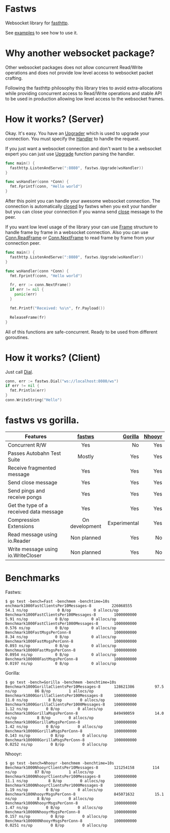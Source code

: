# Fastws

Websocket library for [fasthttp](https://github.com/valyala/fasthttp).

See [examples](https://github.com/dgrr/fastws/blob/master/examples) to see how to use it.

# Why another websocket package?

Other websocket packages does not allow concurrent Read/Write operations
and does not provide low level access to websocket packet crafting.

Following the fasthttp philosophy this library tries to avoid extra-allocations
while providing concurrent access to Read/Write operations and stable API to be used
in production allowing low level access to the websocket frames.

# How it works? (Server)

Okay. It's easy. You have an
[Upgrader](https://godoc.org/github.com/dgrr/fastws#Upgrader)
which is used to upgrade your connection.
You must specify the
[Handler](https://godoc.org/github.com/dgrr/fastws#Upgrader.Handler)
to handle the request.

If you just want a websocket connection and don't want to be
a websocket expert you can just
use [Upgrade](https://godoc.org/github.com/dgrr/fastws#Upgrade) function parsing the
handler.

```go
func main() {
  fasthttp.ListenAndServe(":8080", fastws.Upgrade(wsHandler))
}

func wsHandler(conn *Conn) {
  fmt.Fprintf(conn, "Hello world")
}
```

After this point you can handle your awesome websocket connection.
The connection is automatically
[closed](https://github.com/dgrr/fastws/blob/master/upgrader.go#L80)
by fastws when you exit your handler but you can close
your connection if you wanna send
[close](https://godoc.org/github.com/dgrr/fastws#Conn.Close) message to the peer.

If you want low level usage of the library your can use
[Frame](https://godoc.org/github.com/dgrr/fastws#Frame) structure
to handle frame by frame in a websocket connection.
Also you can use
[Conn.ReadFrame](https://godoc.org/github.com/dgrr/fastws#Conn.ReadFrame) or
[Conn.NextFrame](https://godoc.org/github.com/dgrr/fastws#Conn.NextFrame) to read
frame by frame from your connection peer.

```go
func main() {
  fasthttp.ListenAndServe(":8080", fastws.Upgrade(wsHandler))
}

func wsHandler(conn *Conn) {
  fmt.Fprintf(conn, "Hello world")

  fr, err := conn.NextFrame()
  if err != nil {
    panic(err)
  }

  fmt.Printf("Received: %s\n", fr.Payload())

  ReleaseFrame(fr)
}
```

All of this functions are safe-concurrent. Ready to be used from different goroutines.

# How it works? (Client)

Just call [Dial](https://godoc.org/github.com/dgrr/fastws#Dial).

```go
conn, err := fastws.Dial("ws://localhost:8080/ws")
if err != nil {
  fmt.Println(err)
}
conn.WriteString("Hello")
```

# fastws vs gorilla.

| Features | [fastws](https://github.com/dgrr/fastws) | [Gorilla](https://github.com/savsgio/websocket)| [Nhooyr](https://github.com/nhooyr/websocket)
| --------------------------------------- |:--------------:| ------------:| ------------:|
| Concurrent R/W                          | Yes            | No           | Yes          |
| Passes Autobahn Test Suite              | Mostly         | Yes          | Yes          |
| Receive fragmented message              | Yes            | Yes          | Yes          |
| Send close message                      | Yes            | Yes          | Yes          |
| Send pings and receive pongs            | Yes            | Yes          | Yes          |
| Get the type of a received data message | Yes            | Yes          | Yes          |
| Compression Extensions                  | On development | Experimental | Yes          |
| Read message using io.Reader            | Non planned    | Yes          | No           |
| Write message using io.WriteCloser      | Non planned    | Yes          | No           |

# Benchmarks

Fastws:

```
$ go test -bench=Fast -benchmem -benchtime=10s
enchmark1000FastClientsPer10Messages-8         226068555               54.1 ns/op             0 B/op          0 allocs/op
Benchmark1000FastClientsPer100Messages-8        1000000000               5.91 ns/op            0 B/op          0 allocs/op
Benchmark1000FastClientsPer1000Messages-8       1000000000               0.576 ns/op           0 B/op          0 allocs/op
Benchmark100FastMsgsPerConn-8                   1000000000               8.34 ns/op            0 B/op          0 allocs/op
Benchmark1000FastMsgsPerConn-8                  1000000000               0.893 ns/op           0 B/op          0 allocs/op
Benchmark10000FastMsgsPerConn-8                 1000000000               0.0954 ns/op          0 B/op          0 allocs/op
Benchmark100000FastMsgsPerConn-8                1000000000               0.0197 ns/op          0 B/op          0 allocs/op
```

Gorilla:
```
$ go test -bench=Gorilla -benchmem -benchtime=10s
Benchmark1000GorillaClientsPer10Messages-8      128621386         97.5 ns/op        86 B/op        1 allocs/op
Benchmark1000GorillaClientsPer100Messages-8     1000000000          11.0 ns/op         8 B/op        0 allocs/op
Benchmark1000GorillaClientsPer1000Messages-8    1000000000           1.12 ns/op        0 B/op        0 allocs/op
Benchmark100GorillaMsgsPerConn-8                849490059         14.0 ns/op         8 B/op        0 allocs/op
Benchmark1000GorillaMsgsPerConn-8               1000000000           1.42 ns/op        0 B/op        0 allocs/op
Benchmark10000GorillaMsgsPerConn-8              1000000000           0.143 ns/op         0 B/op        0 allocs/op
Benchmark100000GorillaMsgsPerConn-8             1000000000           0.0252 ns/op        0 B/op        0 allocs/op
```

Nhooyr:
```
$ go test -bench=Nhooyr -benchmem -benchtime=10s
Benchmark1000NhooyrClientsPer10Messages-8       121254158        114 ns/op        87 B/op        1 allocs/op
Benchmark1000NhooyrClientsPer100Messages-8      1000000000          11.1 ns/op         8 B/op        0 allocs/op
Benchmark1000NhooyrClientsPer1000Messages-8     1000000000           1.19 ns/op        0 B/op        0 allocs/op
Benchmark100NhooyrMsgsPerConn-8                 845071632         15.1 ns/op         8 B/op        0 allocs/op
Benchmark1000NhooyrMsgsPerConn-8                1000000000           1.47 ns/op        0 B/op        0 allocs/op
Benchmark10000NhooyrMsgsPerConn-8               1000000000           0.157 ns/op         0 B/op        0 allocs/op
Benchmark100000NhooyrMsgsPerConn-8              1000000000           0.0251 ns/op        0 B/op        0 allocs/op
```

